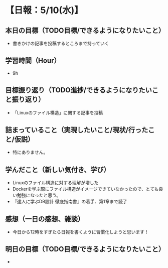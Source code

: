 # 【日報：5/10(水)】
## 本日の目標（TODO目標/できるようになりたいこと）
- 書きかけの記事を投稿するところまで持っていく
## 学習時間（Hour）
- 9h
## 目標振り返り（TODO進捗/できるようになりたいこと振り返り）
- 「Linuxのファイル構造」に関する記事を投稿
## 詰まっていること（実現したいこと/現状/行ったこと/仮説）
- 特にありません。
## 学んだこと（新しい気付き、学び）
- Linuxのファイル構造に対する理解が増した
- Dockerを学ぶ際にファイル構造がイメージできていなかったので、とても良い勉強になったと思う。
- 『達人に学ぶDB設計 徹底指南書』の着手、第1章まで読了
## 感想（一日の感想、雑談）
- 今日から12時をすぎたら日報を書くように習慣化しようと思います！
## 明日の目標（TODO目標/できるようになりたいこと）
- 
